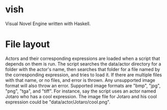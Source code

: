 # vish
Visual Novel Engine written with Haskell.

# File layout
Actors and their corresponding expressions are loaded when a script that depends on them is run.
The script searches the data/actor directory for a folder with the actor's name, then searches
that folder for a file named by the corresponding expression, and tries to load it. If there are
multiple files with that name, or no files, and error is thrown. Any unsupported image format will
also throw an error. Supported image formats are "bmp", "jpg", "png", "tga", and "tiff".
For instance, say the script uses an actor named Jotaro who has a cool expression. The image file
for Jotaro and his cool expression could be "data/actor/Jotaro/cool.png".
